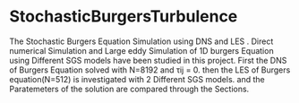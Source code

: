 # StochasticBurgersTurbulence
The Stochastic Burgers Equation Simulation using DNS and LES .
Direct numerical Simulation and Large eddy Simulation of 1D burgers Equation using Different SGS models have been studied in this project. First the DNS of Burgers Equation solved with N=8192 and τij = 0. then the LES of Burgers equation(N=512) is investigated with 2 Different SGS models. and the Paratemeters of the solution are compared through the Sections.
